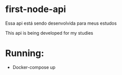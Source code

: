# first-node-api
Essa api está sendo desenvolvida para meus estudos

This api is being developed for my studies

  
 # Running:
  - Docker-compose up
